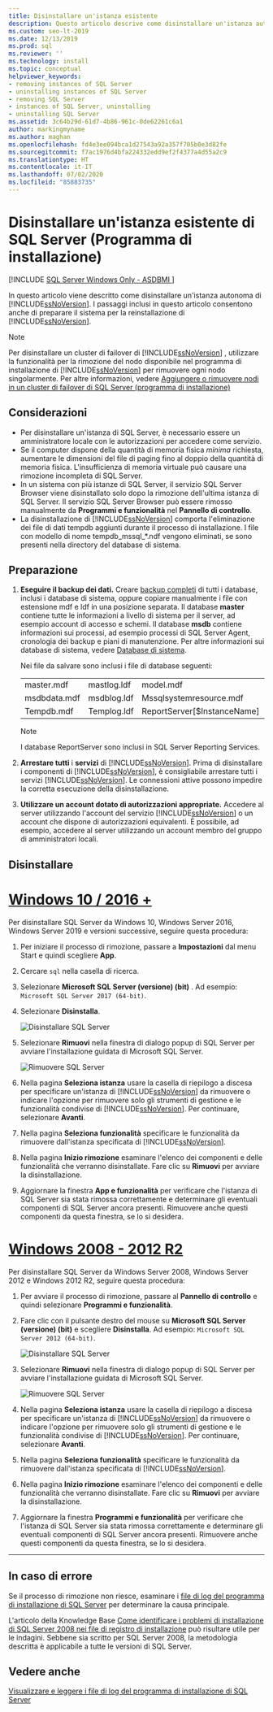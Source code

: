 ```yaml
---
title: Disinstallare un'istanza esistente
description: Questo articolo descrive come disinstallare un'istanza autonoma di SQL Server, che prepara anche il sistema in modo da poter reinstallare SQL Server.
ms.custom: seo-lt-2019
ms.date: 12/13/2019
ms.prod: sql
ms.reviewer: ''
ms.technology: install
ms.topic: conceptual
helpviewer_keywords:
- removing instances of SQL Server
- uninstalling instances of SQL Server
- removing SQL Server
- instances of SQL Server, uninstalling
- uninstalling SQL Server
ms.assetid: 3c64b29d-61d7-4b86-961c-0de62261c6a1
author: markingmyname
ms.author: maghan
ms.openlocfilehash: fd4e3ee094bca1d27543a92a357f705b0e3d82fe
ms.sourcegitcommit: f7ac1976d4bfa224332edd9ef2f4377a4d55a2c9
ms.translationtype: HT
ms.contentlocale: it-IT
ms.lasthandoff: 07/02/2020
ms.locfileid: "85883735"
---
```

# <a name="uninstall-an-existing-instance-of-sql-server-setup"></a>Disinstallare un'istanza esistente di SQL Server (Programma di installazione)
[!INCLUDE [SQL Server Windows Only - ASDBMI ](../../includes/applies-to-version/sql-windows-only-asdbmi.md)]

  In questo articolo viene descritto come disinstallare un'istanza autonoma di [!INCLUDE[ssNoVersion](../../includes/ssnoversion-md.md)]. I passaggi inclusi in questo articolo consentono anche di preparare il sistema per la reinstallazione di [!INCLUDE[ssNoVersion](../../includes/ssnoversion-md.md)].  
  
 > [!NOTE]
 > Per disinstallare un cluster di failover di [!INCLUDE[ssNoVersion](../../includes/ssnoversion-md.md)] , utilizzare la funzionalità per la rimozione del nodo disponibile nel programma di installazione di [!INCLUDE[ssNoVersion](../../includes/ssnoversion-md.md)] per rimuovere ogni nodo singolarmente. Per altre informazioni, vedere [Aggiungere o rimuovere nodi in un cluster di failover di SQL Server &#40;programma di installazione&#41;](../../sql-server/failover-clusters/install/add-or-remove-nodes-in-a-sql-server-failover-cluster-setup.md)  

## <a name="considerations"></a>Considerazioni

- Per disinstallare un'istanza di SQL Server, è necessario essere un amministratore locale con le autorizzazioni per accedere come servizio. 
- Se il computer dispone della quantità di memoria fisica *minima* richiesta, aumentare le dimensioni del file di paging fino al doppio della quantità di memoria fisica. L'insufficienza di memoria virtuale può causare una rimozione incompleta di SQL Server. 
- In un sistema con più istanze di SQL Server, il servizio SQL Server Browser viene disinstallato solo dopo la rimozione dell'ultima istanza di SQL Server. Il servizio SQL Server Browser può essere rimosso manualmente da **Programmi e funzionalità** nel **Pannello di controllo**. 
- La disinstallazione di [!INCLUDE[ssNoVersion](../../includes/ssnoversion-md.md)] comporta l'eliminazione dei file di dati tempdb aggiunti durante il processo di installazione. I file con modello di nome tempdb_mssql_*.ndf vengono eliminati, se sono presenti nella directory del database di sistema. 
  

  
## <a name="prepare"></a>Preparazione  
  
1.  **Eseguire il backup dei dati.** Creare [backup completi](../../relational-databases/backup-restore/create-a-full-database-backup-sql-server.md) di tutti i database, inclusi i database di sistema, oppure copiare manualmente i file con estensione mdf e ldf in una posizione separata. Il database **master** contiene tutte le informazioni a livello di sistema per il server, ad esempio account di accesso e schemi. Il database **msdb** contiene informazioni sui processi, ad esempio processi di SQL Server Agent, cronologia dei backup e piani di manutenzione. Per altre informazioni sui database di sistema, vedere [Database di sistema](../../relational-databases/backup-restore/back-up-and-restore-of-system-databases-sql-server.md). 
  
    Nei file da salvare sono inclusi i file di database seguenti:  

    |             |            |           |            |
    | :---------- | :--------- |:--------- | :--------- |
    | master.mdf  | mastlog.ldf| model.mdf | modellog.ldf| 
    | msdbdata.mdf| msdblog.ldf| Mssqlsystemresource.mdf | Mssqlsustemresource.ldf |
    | Tempdb.mdf | Templog.ldf|  ReportServer[$InstanceName] | ReportServer[$InstanceName]TempDB| 

    > [!NOTE]
    > I database ReportServer sono inclusi in SQL Server Reporting Services.   

 
1.  **Arrestare tutti** i **servizi** di [!INCLUDE[ssNoVersion](../../includes/ssnoversion-md.md)]. Prima di disinstallare i componenti di [!INCLUDE[ssNoVersion](../../includes/ssnoversion-md.md)], è consigliabile arrestare tutti i servizi [!INCLUDE[ssNoVersion](../../includes/ssnoversion-md.md)]. Le connessioni attive possono impedire la corretta esecuzione della disinstallazione.  
  
1.  **Utilizzare un account dotato di autorizzazioni appropriate.** Accedere al server utilizzando l'account del servizio [!INCLUDE[ssNoVersion](../../includes/ssnoversion-md.md)] o un account che dispone di autorizzazioni equivalenti. È possibile, ad esempio, accedere al server utilizzando un account membro del gruppo di amministratori locali.  
  
## <a name="uninstall"></a>Disinstallare 

# <a name="windows-10--2016-"></a>[Windows 10 / 2016 +](#tab/Windows10)

Per disinstallare SQL Server da Windows 10, Windows Server 2016, Windows Server 2019 e versioni successive, seguire questa procedura: 

1. Per iniziare il processo di rimozione, passare a **Impostazioni** dal menu Start e quindi scegliere **App**. 
1. Cercare `sql` nella casella di ricerca. 
1. Selezionare **Microsoft SQL Server (versione) (bit)** . Ad esempio: `Microsoft SQL Server 2017 (64-bit)`.
1. Selezionare **Disinstalla**.
 
    ![Disinstallare SQL Server](media/uninstall-an-existing-instance-of-sql-server-setup/uninstall-sql-server-windows-10.png)

1. Selezionare **Rimuovi** nella finestra di dialogo popup di SQL Server per avviare l'installazione guidata di Microsoft SQL Server. 

    ![Rimuovere SQL Server](media/uninstall-an-existing-instance-of-sql-server-setup/remove-sql-2017.png)
  
1.  Nella pagina **Seleziona istanza** usare la casella di riepilogo a discesa per specificare un'istanza di [!INCLUDE[ssNoVersion](../../includes/ssnoversion-md.md)] da rimuovere o indicare l'opzione per rimuovere solo gli strumenti di gestione e le funzionalità condivise di [!INCLUDE[ssNoVersion](../../includes/ssnoversion-md.md)]. Per continuare, selezionare **Avanti**.  
  
1.  Nella pagina **Seleziona funzionalità** specificare le funzionalità da rimuovere dall'istanza specificata di [!INCLUDE[ssNoVersion](../../includes/ssnoversion-md.md)].  
  
1.  Nella pagina **Inizio rimozione** esaminare l'elenco dei componenti e delle funzionalità che verranno disinstallate. Fare clic su **Rimuovi** per avviare la disinstallazione.  
 
1. Aggiornare la finestra **App e funzionalità** per verificare che l'istanza di SQL Server sia stata rimossa correttamente e determinare gli eventuali componenti di SQL Server ancora presenti. Rimuovere anche questi componenti da questa finestra, se lo si desidera. 

# <a name="windows-2008---2012-r2"></a>[Windows 2008 - 2012 R2](#tab/windows2012)

Per disinstallare SQL Server da Windows Server 2008, Windows Server 2012 e Windows 2012 R2, seguire questa procedura: 

1. Per avviare il processo di rimozione, passare al **Pannello di controllo** e quindi selezionare **Programmi e funzionalità**.
1. Fare clic con il pulsante destro del mouse su **Microsoft SQL Server (versione) (bit)**  e scegliere **Disinstalla**. Ad esempio: `Microsoft SQL Server 2012 (64-bit)`.  
  
    ![Disinstallare SQL Server](media/uninstall-an-existing-instance-of-sql-server-setup/uninstall-sql-server-windows-2012.png)

1. Selezionare **Rimuovi** nella finestra di dialogo popup di SQL Server per avviare l'installazione guidata di Microsoft SQL Server. 

    ![Rimuovere SQL Server](media/uninstall-an-existing-instance-of-sql-server-setup/remove-sql-2012.png)
  
1.  Nella pagina **Seleziona istanza** usare la casella di riepilogo a discesa per specificare un'istanza di [!INCLUDE[ssNoVersion](../../includes/ssnoversion-md.md)] da rimuovere o indicare l'opzione per rimuovere solo gli strumenti di gestione e le funzionalità condivise di [!INCLUDE[ssNoVersion](../../includes/ssnoversion-md.md)]. Per continuare, selezionare **Avanti**.  
  
1.  Nella pagina **Seleziona funzionalità** specificare le funzionalità da rimuovere dall'istanza specificata di [!INCLUDE[ssNoVersion](../../includes/ssnoversion-md.md)].  
  
1.  Nella pagina **Inizio rimozione** esaminare l'elenco dei componenti e delle funzionalità che verranno disinstallate. Fare clic su **Rimuovi** per avviare la disinstallazione.  
 
1. Aggiornare la finestra **Programmi e funzionalità** per verificare che l'istanza di SQL Server sia stata rimossa correttamente e determinare gli eventuali componenti di SQL Server ancora presenti. Rimuovere anche questi componenti da questa finestra, se lo si desidera. 

---

  
## <a name="in-the-event-of-failure"></a>In caso di errore  

Se il processo di rimozione non riesce, esaminare i [file di log del programma di installazione di SQL Server](../../database-engine/install-windows/view-and-read-sql-server-setup-log-files.md) per determinare la causa principale. 

L'articolo della Knowledge Base [Come identificare i problemi di installazione di SQL Server 2008 nei file di registro di installazione](https://support.microsoft.com/kb/955396/en-us) può risultare utile per le indagini. Sebbene sia scritto per SQL Server 2008, la metodologia descritta è applicabile a tutte le versioni di SQL Server. 

  
## <a name="see-also"></a>Vedere anche  
 [Visualizzare e leggere i file di log del programma di installazione di SQL Server](../../database-engine/install-windows/view-and-read-sql-server-setup-log-files.md)  
  
  
